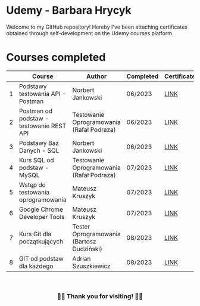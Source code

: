 # Udemy - Barbara Hrycyk

Welcome to my GitHub repository! Hereby  I've been attaching certificates obtained through self-development on the Udemy courses platform.


# Courses completed


|  |Course|Author|Completed|Certificate
|--|--|--|--|--|
|1|Podstawy testowania API - Postman|Norbert Jankowski|06/2023|[LINK](https://ude.my/UC-22c016de-cdd4-46d7-b98c-aa16367fa40b)
|2|Postman od podstaw - testowanie REST API|Testowanie Oprogramowania (Rafał Podraza)|06/2023|[LINK](https://ude.my/UC-da53f7a3-c70a-428f-ae35-0c9e2ede5b49)
|3|Podstawy Baz Danych - SQL|Norbert Jankowski|06/2023|[LINK](https://ude.my/UC-86d23648-9371-4bd9-b1dd-d6ad5aa79c38)
|4|Kurs SQL od podstaw - MySQL|Testowanie Oprogramowania (Rafał Podraza)|07/2023|[LINK](https://ude.my/UC-961287a9-3402-4f0d-8db7-6b1f7053b609)
|5|Wstęp do testowania oprogramowania|Mateusz Kruszyk|07/2023|[LINK](https://ude.my/UC-fd5aac9a-8da7-469b-b900-73398912f3d0)
|6|Google Chrome Developer Tools|Mateusz Kruszyk|07/2023|[LINK](https://ude.my/UC-784800be-96cb-4de5-ad92-26cd67fb3a99)
|7|Kurs Git dla początkujących|Tester Oprogramowania (Bartosz Dudziński)|08/2023|[LINK](https://ude.my/UC-2cc30b3f-5530-46c3-aaf9-91dd2a62debf)
|8|GIT od podstaw dla każdego|Adrian Szuszkiewicz|08/2023|[LINK](https://ude.my/UC-8255dffd-5fcf-4e95-ae66-2f0a24af268d)
<br>
<h3 align="center">🙋‍♀️ <strong>Thank you for visiting!</strong> 🙋‍♀️</h3>
<br>
